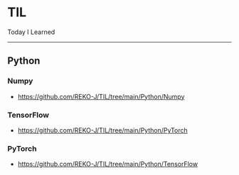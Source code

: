 # TIL
Today I Learned

---
## Python
### Numpy
- https://github.com/REKO-J/TIL/tree/main/Python/Numpy

### TensorFlow
- https://github.com/REKO-J/TIL/tree/main/Python/PyTorch

### PyTorch
- https://github.com/REKO-J/TIL/tree/main/Python/TensorFlow
